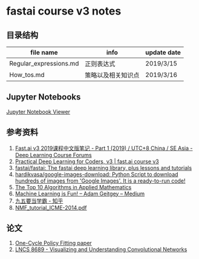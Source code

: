 # fastai course v3 notes

## 目录结构

|file name|info|update date
|---|---|---|
Regular_expressions.md|正则表达式|2019/3/15
How_tos.md|策略以及相关知识点|2019/3/16


## Jupyter Notebooks

[Jupyter Notebook Viewer](https://nbviewer.jupyter.org/github/AutuanLiu/Fastai-Notes-V3/tree/master/nbs/)


## 参考资料
1. [Fast.ai v3 2019课程中文版笔记 - Part 1 (2019) / UTC+8 China / SE Asia - Deep Learning Course Forums](https://forums.fast.ai/t/fast-ai-v3-2019/39325)
2. [Practical Deep Learning for Coders, v3 | fast.ai course v3](https://course.fast.ai/)
3. [fastai/fastai: The fastai deep learning library, plus lessons and tutorials](https://github.com/fastai/fastai)
4. [hardikvasa/google-images-download: Python Script to download hundreds of images from 'Google Images'. It is a ready-to-run code!](https://github.com/hardikvasa/google-images-download)
5. [The Top 10 Algorithms in Applied Mathematics](https://nickhigham.wordpress.com/2016/03/29/the-top-10-algorithms-in-applied-mathematics/)
6. [Machine Learning is Fun! – Adam Geitgey – Medium](https://medium.com/@ageitgey/machine-learning-is-fun-80ea3ec3c471)
7. [九五要当学霸 - 知乎](https://www.zhihu.com/people/zhao95/posts)
8. [NMF_tutorial_ICME-2014.pdf](https://perso.telecom-paristech.fr/essid/teach/NMF_tutorial_ICME-2014.pdf)

## 论文
1. [One-Cycle Policy Fitting paper](https://arxiv.org/pdf/1803.09820.pdf)
2. [LNCS 8689 - Visualizing and Understanding Convolutional Networks](https://cs.nyu.edu/~fergus/papers/zeilerECCV2014.pdf)
